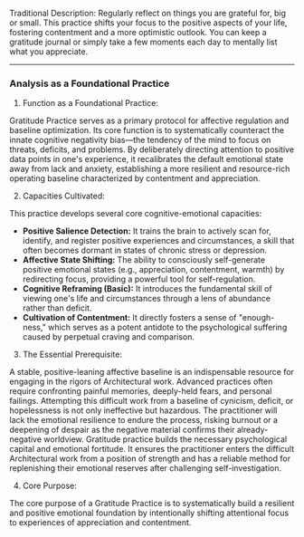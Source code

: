   

Traditional Description: Regularly reflect on things you are grateful for, big or small. This practice shifts your focus to the positive aspects of your life, fostering contentment and a more optimistic outlook. You can keep a gratitude journal or simply take a few moments each day to mentally list what you appreciate.

---

### Analysis as a Foundational Practice

1. Function as a Foundational Practice:

Gratitude Practice serves as a primary protocol for affective regulation and baseline optimization. Its core function is to systematically counteract the innate cognitive negativity bias—the tendency of the mind to focus on threats, deficits, and problems. By deliberately directing attention to positive data points in one's experience, it recalibrates the default emotional state away from lack and anxiety, establishing a more resilient and resource-rich operating baseline characterized by contentment and appreciation.

2. Capacities Cultivated:

This practice develops several core cognitive-emotional capacities:

- **Positive Salience Detection:** It trains the brain to actively scan for, identify, and register positive experiences and circumstances, a skill that often becomes dormant in states of chronic stress or depression.
- **Affective State Shifting:** The ability to consciously self-generate positive emotional states (e.g., appreciation, contentment, warmth) by redirecting focus, providing a powerful tool for self-regulation.
- **Cognitive Reframing (Basic):** It introduces the fundamental skill of viewing one's life and circumstances through a lens of abundance rather than deficit.
- **Cultivation of Contentment:** It directly fosters a sense of "enough-ness," which serves as a potent antidote to the psychological suffering caused by perpetual craving and comparison.

3. The Essential Prerequisite:

A stable, positive-leaning affective baseline is an indispensable resource for engaging in the rigors of Architectural work. Advanced practices often require confronting painful memories, deeply-held fears, and personal failings. Attempting this difficult work from a baseline of cynicism, deficit, or hopelessness is not only ineffective but hazardous. The practitioner will lack the emotional resilience to endure the process, risking burnout or a deepening of despair as the negative material confirms their already-negative worldview. Gratitude practice builds the necessary psychological capital and emotional fortitude. It ensures the practitioner enters the difficult Architectural work from a position of strength and has a reliable method for replenishing their emotional reserves after challenging self-investigation.

4. Core Purpose:

The core purpose of a Gratitude Practice is to systematically build a resilient and positive emotional foundation by intentionally shifting attentional focus to experiences of appreciation and contentment.
